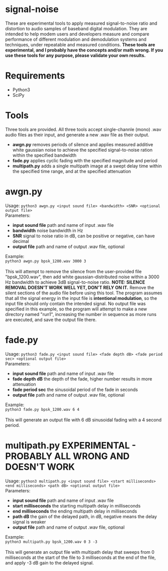 # signal-noise
These are experimental tools to apply measured signal-to-noise ratio and distortion to audio samples of baseband digital modulation. They are intended to help modem users and developers measure and compare performance of different modulation and demodulation systems and techniques, under repeatable and measured conditions. **These tools are experimental, and I probably have the concepts and/or math wrong. If you use these tools for any purpose, please validate your own results.**
# Requirements
- Python3
- SciPy
# Tools
Three tools are provided. All three tools accept single-channle (mono) .wav audio files as their input, and generate a new .wav file as their output.
- **awgn.py** removes periods of silence and applies measured additive white gaussian noise to achieve the specified signal-to-noise ration within the specified bandwidth
- **fade.py** applies cyclic fading with the specified magnitude and period
- **multipath.py** adds a single multipath image at a swept delay time within the specified time range, and at the specified attenuation
# awgn.py
Usage: `python3 awgn.py <input sound file> <bandwidth> <SNR> <optional output file>`\
Parameters:
- **input sound file** path and name of input .wav file
- **bandwidth** noise bandwidth in Hz
- **SNR** signal to noise ratio in dB, can be positive or negative, can have decimal
- **output file**  path and name of output .wav file, optional


Example: \
`python3 awgn.py bpsk_1200.wav 3000 3`\
\
This will attempt to remove the silence from the user-provided file "bpsk_1200.wav", then add white gaussian-distributed noise within a 3000 Hz bandwidth to achieve 3dB signal-to-noise ratio. **NOTE: SILENCE REMOVAL DOESN'T WORK WELL YET, DON'T RELY ON IT.** Remove the silent sections of the audio file before using this tool. The program assumes that all the signal energy in the input file is **intentional modulation**, so the input file should only contain the intended signal. No output file was specified in this example, so the program will attempt to make a new directory named "run1", increasing the number in sequence as more runs are executed, and save the output file there.

# fade.py
Usage: `python3 fade.py <input sound file> <fade depth dB> <fade period sec> <optional output file>`\
Parameters:
- **input sound file** path and name of input .wav file
- **fade depth dB** the depth of the fade, higher number results in more attenuation
- **fade period sec** the sinusoidal period of the fade in seconds
- **output file**  path and name of output .wav file, optional

Example: \
`python3 fade.py bpsk_1200.wav 6 4`\
\
This will generate an output file with 6 dB sinusoidal fading with a 4 second period.



# multipath.py **EXPERIMENTAL - PROBABLY ALL WRONG AND DOESN'T WORK**
Usage: `python3 multipath.py <input sound file> <start milliseconds> <end milliseconds> <path dB> <optional output file>`\
Parameters:
- **input sound file** path and name of input .wav file
- **start milliseconds** the starting multipath delay in milliseconds
- **end milliseconds** the ending multipath delay in milliseconds
- **path dB** the gain of the delayed path, in dB, negative means the delay signal is weaker
- **output file**  path and name of output .wav file, optional

Example: \
`python3 multipath.py bpsk_1200.wav 0 3 -3`\
\
This will generate an output file with multipath delay that sweeps from 0 milliseconds at the start of the file to 3 milliseconds at the end of the file, and apply -3 dB gain to the delayed signal.
